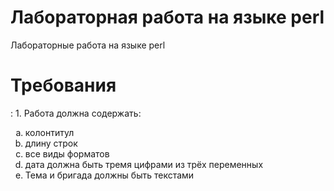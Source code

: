 # Лабораторная работа на языке perl
Лабораторные работа на языке perl
<h1>Требования</h1>: 
  1. Работа должна содержать:
<ol type="a">
  <li>колонтитул</li>
  <li>длину строк</li>
  <li>все виды форматов</li>
  <li>дата должна быть тремя цифрами из трёх переменных</li>
  <li>Тема и бригада должны быть текстами</li>
</ol>
